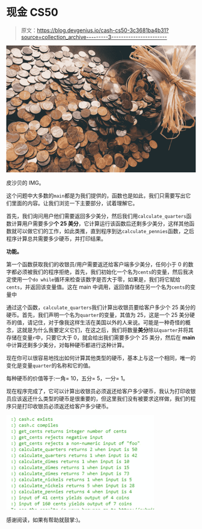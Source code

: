 # 现金 CS50

> 原文：<https://blog.devgenius.io/cash-cs50-3c3681ba4b31?source=collection_archive---------3----------------------->

![](img/e0386c331539ca09e35f8dc18dc42d82.png)

皮沙贝的 IMG。

这个问题中大多数的`main`都是为我们提供的，函数也是如此，我们只需要写出它们里面的内容。让我们浏览一下主要部分，试着理解它。

首先，我们询问用户他们需要返回多少美分，然后我们用`calculate_quarters`函数计算用户需要多少**个 25 美分**，它计算运行该函数后还剩多少美分，这样其他函数就可以做它们的工作，如此类推，直到程序到达`calculate_pennies`函数，之后程序计算总共需要多少硬币，并打印结果。

**功能。**

第一个函数获取我们的收银员/用户需要返还给客户端多少美分，任何小于 0 的数字都必须被我们的程序拒绝，首先，我们初始化一个名为`cents`的变量，然后我决定使用一个`do while`循环来检查该数字是否大于零，如果是，我们将它赋给`cents`，并返回该变量值。这在 main 中调用，返回值存储在另一个名为`cents`的变量中

通过这个函数，`calculate_quarters`我们计算出收银员要给客户多少个 25 美分的硬币。首先，我们声明一个名为`quarter`的变量，其值为 25，这是一个 25 美分硬币的值，请记住，对于像我这样生活在美国以外的人来说。可能是一种奇怪的概念，这就是为什么我要定义它们，在这之后，我们将数量**美分**除以`quarter`并将其存储在变量`r`中，只要它大于 0，就会给出我们需要多少个 25 美分，然后在 **main** 中计算还剩多少美分，对每种硬币都进行这种计算。

现在你可以很容易地找出如何计算其他类型的硬币，基本上与这一个相同，唯一的变化是变量`quarter`的名称和它的值。

每种硬币的价值等于:一角= 10，五分= 5，一分= 1。

现在程序完成了，它可以计算出收银员必须返还给客户多少硬币，我认为打印收银员应该返还什么类型的硬币是很重要的，但这里我们没有被要求这样做，我们的程序只是打印收银员必须返还给客户多少硬币。

![](img/898d988c572c2ca657bde368f130cdc7.png)

感谢阅读，如果有帮助就鼓掌:)。